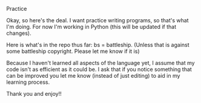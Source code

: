 Practice


Okay, so here's the deal. I want practice writing programs, so that's what I'm doing. For now I'm working in Python (this will be updated if that changes).


Here is what's in the repo thus far:
bs = battleship. (Unless that is against some battleship copyright. Please let me know if it is)


Because I haven't learned all aspects of the language yet, I assume that my code isn't as efficient as it could be. I ask that if you notice something that can be improved you let me know (instead of just editing) to aid in my learning process.




Thank you and enjoy!!

